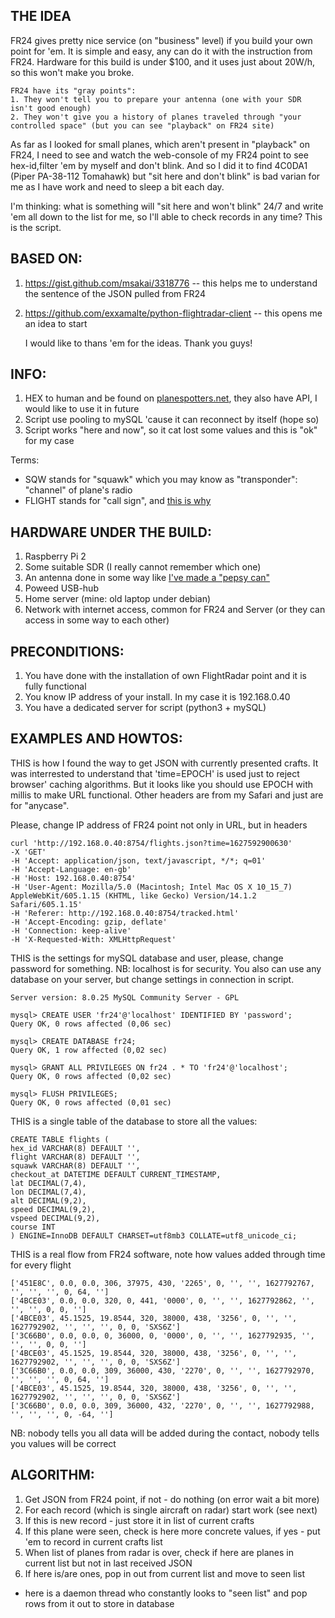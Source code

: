 ## THE IDEA ##

FR24 gives pretty nice service (on "business" level) if you build your own point for 'em. It is simple and easy, any can do it with the instruction from FR24. Hardware for this build is under $100, and it uses just about 20W/h, so this won't make you broke. 

	FR24 have its "gray points":
	1. They won't tell you to prepare your antenna (one with your SDR isn't good enough)
	2. They won't give you a history of planes traveled through "your controlled space" (but you can see "playback" on FR24 site)

As far as I looked for small planes, which aren't present in "playback" on FR24, I need to see and watch the web-console of my FR24 point to see hex-id,filter 'em by myself and don't blink. And so I did it to find 4C0DA1 (Piper PA-38-112 Tomahawk) but "sit here and don't blink" is bad varian for me as I have work and need to sleep a bit each day.

I'm thinking: what is something will "sit here and won't blink" 24/7 and write 'em all down to the list for me, so I'll able to check records in any time? This is the script.


## BASED ON: ##

1. https://gist.github.com/msakai/3318776 -- this helps me to understand the sentence of the JSON pulled from FR24 
2. https://github.com/exxamalte/python-flightradar-client -- this opens me an idea to start

	I would like to thans 'em for the ideas. Thank you guys!

## INFO: ##

1. HEX to human and be found on [planespotters.net](https://www.planespotters.net/search?q=06A10C), they also have API, I would like to use it in future
2. Script use pooling to mySQL 'cause it can reconnect by itself (hope so)
3. Script works "here and now", so it cat lost some values and this is "ok" for my case

Terms:
* SQW stands for "squawk" which you may know as "transponder": "channel" of plane's radio
* FLIGHT stands for "call sign", and [this is why](https://www.flightradar24.com/blog/clearing-up-call-sign-confusion/)

## HARDWARE UNDER THE BUILD: ##

1. Raspberry Pi 2
2. Some suitable SDR (I really cannot remember which one)
3. An antenna done in some way like [I've made a "pepsy can"](https://discussions.flightaware.com/t/three-easy-diy-antennas-for-beginners/16348)
4. Poweed USB-hub
5. Home server (mine: old laptop under debian)
6. Network with internet access, common for FR24 and Server (or they can access in some way to each other)

## PRECONDITIONS: ##
1. You have done with the installation of own FlightRadar point and it is fully functional
2. You know IP address of your install. In my case it is 192.168.0.40
3. You have a dedicated server for script (python3 + mySQL)

## EXAMPLES AND HOWTOS: ##

THIS is how I found the way to get JSON with currently presented crafts. It was interrested to understand that 'time=EPOCH' is used just to reject browser' caching algorithms. But it looks like you should use EPOCH with millis to make URL functional. Other headers are from my Safari and just are for "anycase".

Please, change IP address of FR24 point not only in URL, but in headers

	curl 'http://192.168.0.40:8754/flights.json?time=1627592900630' 
	-X 'GET' 
	-H 'Accept: application/json, text/javascript, */*; q=01' 
	-H 'Accept-Language: en-gb' 
	-H 'Host: 192.168.0.40:8754' 
	-H 'User-Agent: Mozilla/5.0 (Macintosh; Intel Mac OS X 10_15_7) AppleWebKit/605.1.15 (KHTML, like Gecko) Version/14.1.2 Safari/605.1.15' 
	-H 'Referer: http://192.168.0.40:8754/tracked.html' 
	-H 'Accept-Encoding: gzip, deflate' 
	-H 'Connection: keep-alive' 
	-H 'X-Requested-With: XMLHttpRequest'


THIS is the settings for mySQL database and user, please, change password for something. NB: localhost is for security. You also can use any database on your server, but change settings in connection in script. 

	Server version: 8.0.25 MySQL Community Server - GPL

	mysql> CREATE USER 'fr24'@'localhost' IDENTIFIED BY 'password';
	Query OK, 0 rows affected (0,06 sec)

	mysql> CREATE DATABASE fr24;
	Query OK, 1 row affected (0,02 sec)

	mysql> GRANT ALL PRIVILEGES ON fr24 . * TO 'fr24'@'localhost';
	Query OK, 0 rows affected (0,02 sec)

	mysql> FLUSH PRIVILEGES;
	Query OK, 0 rows affected (0,01 sec)

THIS is a single table of the database to store all the values:

	CREATE TABLE flights (
	hex_id VARCHAR(8) DEFAULT '',
	flight VARCHAR(8) DEFAULT '',
	squawk VARCHAR(8) DEFAULT '',
	checkout_at DATETIME DEFAULT CURRENT_TIMESTAMP,
	lat DECIMAL(7,4),
	lon DECIMAL(7,4),
	alt DECIMAL(9,2),
	speed DECIMAL(9,2),
	vspeed DECIMAL(9,2),
	course INT
	) ENGINE=InnoDB DEFAULT CHARSET=utf8mb3 COLLATE=utf8_unicode_ci;


THIS is a real flow from FR24 software, note how values added through time for every flight

	['451E8C', 0.0, 0.0, 306, 37975, 430, '2265', 0, '', '', 1627792767, '', '', '', 0, 64, '']
	['4BCE03', 0.0, 0.0, 320, 0, 441, '0000', 0, '', '', 1627792862, '', '', '', 0, 0, '']
	['4BCE03', 45.1525, 19.8544, 320, 38000, 438, '3256', 0, '', '', 1627792902, '', '', '', 0, 0, 'SXS6Z']
	['3C66B0', 0.0, 0.0, 0, 36000, 0, '0000', 0, '', '', 1627792935, '', '', '', 0, 0, '']
	['4BCE03', 45.1525, 19.8544, 320, 38000, 438, '3256', 0, '', '', 1627792902, '', '', '', 0, 0, 'SXS6Z']
	['3C66B0', 0.0, 0.0, 309, 36000, 430, '2270', 0, '', '', 1627792970, '', '', '', 0, 64, '']
	['4BCE03', 45.1525, 19.8544, 320, 38000, 438, '3256', 0, '', '', 1627792902, '', '', '', 0, 0, 'SXS6Z']
	['3C66B0', 0.0, 0.0, 309, 36000, 432, '2270', 0, '', '', 1627792988, '', '', '', 0, -64, '']

NB: nobody tells you all data will be added during the contact, nobody tells you values will be correct

## ALGORITHM: ##
1. Get JSON from FR24 point, if not - do nothing (on error wait a bit more)
2. For each record (which is single aircraft on radar) start work (see next)
3. If this is new record - just store it in list of current crafts
4. If this plane were seen, check is here more concrete values, if yes - put 'em to record in current crafts list
5. When list of planes from radar is over, check if here are planes in current list but not in last received JSON
6. If here is/are ones, pop in out from current list and move to seen list

* here is a daemon thread who constantly looks to "seen list" and pop rows from it out to store in database
